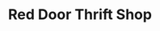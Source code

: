 ---
title: "Red Door Thrift Shop"
url: /goshen/red-door-thrift-shop-saint-john-street/
shop: charity
---